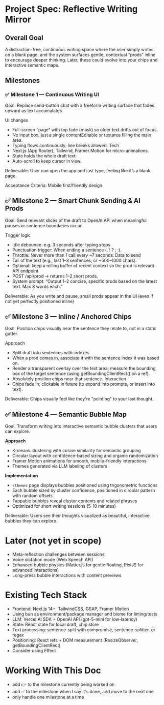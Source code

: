 # Project Spec: Reflective Writing Mirror

## Overall Goal

A distraction-free, continuous writing space where the user simply writes on a blank page, and the system surfaces gentle, contextual “prods” inline to encourage deeper thinking. Later, these could evolve into your chips and interactive semantic maps.

## Milestones

### ✅ Milestone 1 — Continuous Writing UI

Goal: Replace send-button chat with a freeform writing surface that fades upward as text accumulates.

UI changes

- Full-screen “page” with top fade (mask) so older text drifts out of focus.
- No input box; just a single contentEditable or textarea filling the main area.
- Typing flows continuously; line breaks allowed.
  Tech
- Next.js (App Router), Tailwind, Framer Motion for micro-animations.
- State holds the whole draft text.
- Auto-scroll to keep cursor in view.

Deliverable: User can open the app and just type, feeling like it’s a blank page.

Acceptance Criteria: Mobile first/friendly design

## ✅ Milestone 2 — Smart Chunk Sending & AI Prods

Goal: Send relevant slices of the draft to OpenAI API when meaningful pauses or sentence boundaries occur.

Trigger logic

- Idle debounce: e.g. 3 seconds after typing stops.
- Punctuation trigger: When ending a sentence (. ! ? ; :).
- Throttle: Never more than 1 call every ~7 seconds.
  Data to send
- Tail of the text (e.g., last 1–3 sentences, or ~500–1000 chars).
- Optional: keep a rolling buffer of recent context so the prod is relevant.
  API endpoint
- POST /api/prod → returns 1–2 short prods.
- System prompt: “Output 1–2 concise, specific prods based on the latest text. Max 8 words each.”

Deliverable: As you write and pause, small prods appear in the UI (even if not yet perfectly positioned inline)

## ✅ Milestone 3 — Inline / Anchored Chips

Goal: Position chips visually near the sentence they relate to, not in a static gutter.

Approach

- Split draft into sentences with indexes.
- When a prod comes in, associate it with the sentence index it was based on.
- Render a transparent overlay over the text area; measure the bounding box of the target sentence (using getBoundingClientRect() on a ref).
- Absolutely position chips near that sentence.
  Interaction
- Chips fade in; clickable in future (to expand into prompts, or insert into text).

Deliverable: Chips visually feel like they're "pointing" to your last thought.

## ✅ Milestone 4 — Semantic Bubble Map

Goal: Transform writing into interactive semantic bubble clusters that users can explore.

**Approach**
- K-means clustering with cosine similarity for semantic grouping
- Circular layout with confidence-based sizing and organic randomization
- Framer Motion animations for smooth, mobile-friendly interactions
- Themes generated via LLM labeling of clusters

**Implementation**
- `/themes` page displays bubbles positioned using trigonometric functions
- Each bubble sized by cluster confidence, positioned in circular pattern with random offsets
- Tappable bubbles reveal cluster contents and related phrases
- Optimized for short writing sessions (5-10 minutes)

Deliverable: Users see their thoughts visualized as beautiful, interactive bubbles they can explore.

# Later (not yet in scope)

- Meta-reflection challenges between sessions
- Voice dictation mode (Web Speech API)
- Enhanced bubble physics (Matter.js for gentle floating, PixiJS for advanced interactions)
- Long-press bubble interactions with content previews

# Existing Tech Stack

- Frontend: Next.js 14+, TailwindCSS, GSAP, Framer Motion
- Using bun as environment/package manager and biome for linting/tests
- LLM: Vercel AI SDK + OpenAI API (gpt-5-mini for low-latency)
- State: React state for local draft, chip store
- Text processing: sentence-split with compromise, sentence-splitter, or regex
- Positioning: React refs + DOM measurement (ResizeObserver, getBoundingClientRect)
- Consider using Effect

# Working With This Doc

- add 👉 to the milestone currently being worked on
- add ✅ to the milestone when I say it's done, and move to the next one
- only handle one milestone at a time
